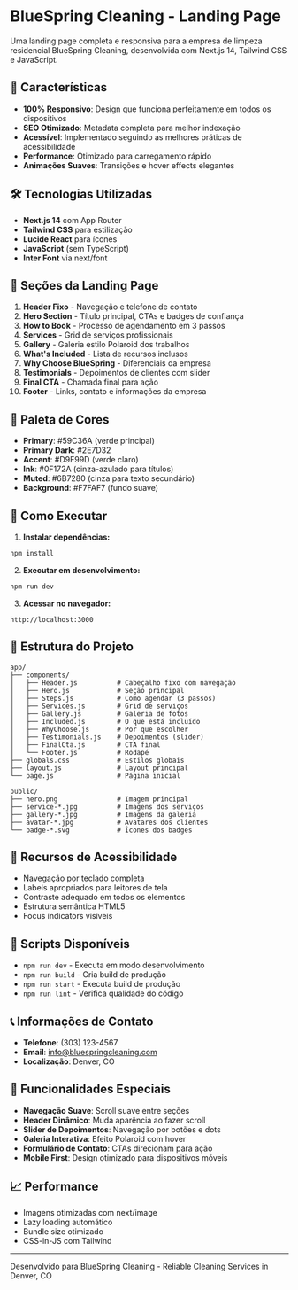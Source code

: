 # BlueSpring Cleaning - Landing Page

Uma landing page completa e responsiva para a empresa de limpeza residencial BlueSpring Cleaning, desenvolvida com Next.js 14, Tailwind CSS e JavaScript.

## 🚀 Características

- **100% Responsivo**: Design que funciona perfeitamente em todos os dispositivos
- **SEO Otimizado**: Metadata completa para melhor indexação
- **Acessível**: Implementado seguindo as melhores práticas de acessibilidade
- **Performance**: Otimizado para carregamento rápido
- **Animações Suaves**: Transições e hover effects elegantes

## 🛠️ Tecnologias Utilizadas

- **Next.js 14** com App Router
- **Tailwind CSS** para estilização
- **Lucide React** para ícones
- **JavaScript** (sem TypeScript)
- **Inter Font** via next/font

## 🎨 Seções da Landing Page

1. **Header Fixo** - Navegação e telefone de contato
2. **Hero Section** - Título principal, CTAs e badges de confiança
3. **How to Book** - Processo de agendamento em 3 passos
4. **Services** - Grid de serviços profissionais
5. **Gallery** - Galeria estilo Polaroid dos trabalhos
6. **What's Included** - Lista de recursos inclusos
7. **Why Choose BlueSpring** - Diferenciais da empresa
8. **Testimonials** - Depoimentos de clientes com slider
9. **Final CTA** - Chamada final para ação
10. **Footer** - Links, contato e informações da empresa

## 🎨 Paleta de Cores

- **Primary**: #59C36A (verde principal)
- **Primary Dark**: #2E7D32
- **Accent**: #D9F99D (verde claro)
- **Ink**: #0F172A (cinza-azulado para títulos)
- **Muted**: #6B7280 (cinza para texto secundário)
- **Background**: #F7FAF7 (fundo suave)

## 🚀 Como Executar

1. **Instalar dependências:**
```bash
npm install
```

2. **Executar em desenvolvimento:**
```bash
npm run dev
```

3. **Acessar no navegador:**
```
http://localhost:3000
```

## 📁 Estrutura do Projeto

```
app/
├── components/
│   ├── Header.js          # Cabeçalho fixo com navegação
│   ├── Hero.js            # Seção principal
│   ├── Steps.js           # Como agendar (3 passos)
│   ├── Services.js        # Grid de serviços
│   ├── Gallery.js         # Galeria de fotos
│   ├── Included.js        # O que está incluído
│   ├── WhyChoose.js       # Por que escolher
│   ├── Testimonials.js    # Depoimentos (slider)
│   ├── FinalCta.js        # CTA final
│   └── Footer.js          # Rodapé
├── globals.css            # Estilos globais
├── layout.js              # Layout principal
└── page.js                # Página inicial

public/
├── hero.png               # Imagem principal
├── service-*.jpg          # Imagens dos serviços
├── gallery-*.jpg          # Imagens da galeria
├── avatar-*.jpg           # Avatares dos clientes
└── badge-*.svg            # Ícones dos badges
```

## 📱 Recursos de Acessibilidade

- Navegação por teclado completa
- Labels apropriados para leitores de tela
- Contraste adequado em todos os elementos
- Estrutura semântica HTML5
- Focus indicators visíveis

## 🔧 Scripts Disponíveis

- `npm run dev` - Executa em modo desenvolvimento
- `npm run build` - Cria build de produção
- `npm run start` - Executa build de produção
- `npm run lint` - Verifica qualidade do código

## 📞 Informações de Contato

- **Telefone**: (303) 123-4567
- **Email**: info@bluespringcleaning.com
- **Localização**: Denver, CO

## 🌟 Funcionalidades Especiais

- **Navegação Suave**: Scroll suave entre seções
- **Header Dinâmico**: Muda aparência ao fazer scroll
- **Slider de Depoimentos**: Navegação por botões e dots
- **Galeria Interativa**: Efeito Polaroid com hover
- **Formulário de Contato**: CTAs direcionam para ação
- **Mobile First**: Design otimizado para dispositivos móveis

## 📈 Performance

- Imagens otimizadas com next/image
- Lazy loading automático
- Bundle size otimizado
- CSS-in-JS com Tailwind

---

Desenvolvido para BlueSpring Cleaning - Reliable Cleaning Services in Denver, CO